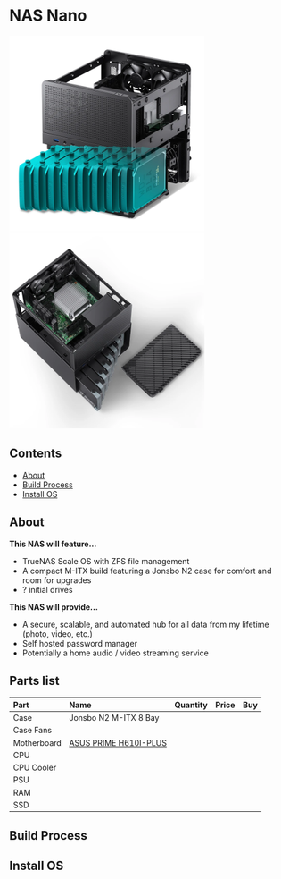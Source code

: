 # NAS Nano
<div>
  <img src="./assets/n3case.webp" width="350">
  <img src="./assets/n3case2.webp" width="350">
</div>

## Contents
- [About](#about)
- [Build Process](#build-process)
- [Install OS](#install-os)

## About
**This NAS will feature...**

- TrueNAS Scale OS with ZFS file management
- A compact M-ITX build featuring a Jonsbo N2 case for comfort and room for upgrades
- ? initial drives


**This NAS will provide...**

- A secure, scalable, and automated hub for all data from my lifetime (photo, video, etc.)
- Self hosted password manager
- Potentially a home audio / video streaming service

## Parts list
| Part | Name | Quantity | Price | Buy |
|:-|:-|:-| :-| :-|
| Case | Jonsbo N2 M-ITX 8 Bay |  | |
| Case Fans | |  | |
| Motherboard | [ASUS PRIME H610I-PLUS](https://www.amazon.com/ASUS-PRIME-H610I-PLUS-Motherboard-Mono-out/dp/B09XJQTQN1/ref=sr_1_1?crid=39LFB6UCM3GCK&dib=eyJ2IjoiMSJ9.j5Yw_YU_zxnkaY91q09RsHWbfm3Dc-OPQGDl6mrRyl_JdVGAwkv2iUwS6dwA3FquI-C9iFzxonZY4tLWnU1sCE2tbEmq15Ns-1hla7ofxlwtAc584sTed-xa09f0VD95MZ9pJVmPCRZnbf_y400H3GVYSbV65BRfHH-KWxyIbfciQDOiBUDopUSTR6ncrNVtL217hJsHatmIG1v4xa8kE_zFAnpq9O_uaoUClqV2Yxc.lmpkfZYz1GM-BCjJaZDZRUe11p3htWNurU-Bs4gRydc&dib_tag=se&keywords=ASUS+PRIME+H610I-PLUS+4+SATA&qid=1757113365&sprefix=asus+prime+h610i-plus+4+sata%2Caps%2C258&sr=8-1&ufe=app_do%3Aamzn1.fos.9fe8cbfa-bf43-43d1-a707-3f4e65a4b666) |  | |
| CPU | | | |
| CPU Cooler | | | |
| PSU | | | |
| RAM | | | |
| SSD | | | |

## Build Process 
<!-- <p>Install the controller / OLED bases, reset button, trrs jack, controller, and oled.</p> -->
<!-- <p>For the controller use the gold pins and for the OLED use 0.5mm copper wire</p> -->
<!-- <img src="./assets/topcomponents.jpg" width="300" /> -->

## Install OS
<!-- <a href="https://config.qmk.fm/#/crkbd/rev1/LAYOUT_split_3x6_3">QMK Configurator</a> -->
<!-- <p>Select keyoard, change layout if desired, and download firmware.</p> -->
<!-- <a href="https://config.qmk.fm/#/crkbd/rev1/LAYOUT_split_3x6_3">QMK Toolbox</a> -->
<!-- <p>Download software (windows or mac), hit reset button, flash.</p> -->
<!-- <p>Unplug, plug in other half, hit reset button, flash.</p> -->
<!-- <p>Done!</p> -->
<!-- <img src="./assets/firmware.jpg" width="300" /> -->

